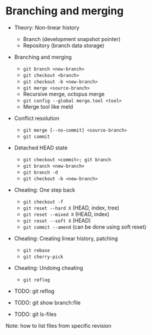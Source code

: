 # Branching and merging 

  * Theory: Non-linear history
      - Branch (development snapshot pointer)
      - Repository (branch data storage)
  * Branching and merging
      - `git branch <new-branch>`
      - `git checkout <branch>`
      - `git checkout -b <new-branch>`
      - `git merge <source-branch>`
      - Recursive merge, octopus merge
      - `git config --global merge.tool <tool>`
      - Merge tool like meld
  * Conflict resolution
      - `git merge [--no-commit] <source-branch>`
      - `git commit`
  * Detached HEAD state
      - `git checkout <commit>; git branch`
      - `git branch <new-branch>`
      - `git branch -d`
      - `git checkout -b <new-branch>`
  * Cheating: One step back
      - `git checkout -f`
      - `git reset --hard X` (HEAD, index, tree)
      - `git reset --mixed X` (HEAD, index)
      - `git reset --soft X` (HEAD)
      - `git commit --amend` (can be done using soft reset)
  * Cheating: Creating linear history, patching
      - `git rebase`
      - `git cherry-pick`
  * Cheating: Undoing cheating
      - `git reflog`

  * TODO: git reflog
  * TODO: git show branch:file
  * TODO: git ls-files

Note: how to list files from specific revision
